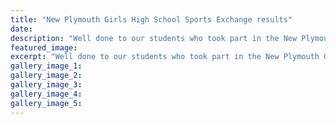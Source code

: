 ```yaml
---
title: "New Plymouth Girls High School Sports Exchange results"
date: 
description: "Well done to our students who took part in the New Plymouth Girls High School Sports Exchange yesterday Wednesday 28 June."
featured_image: 
excerpt: "Well done to our students who took part in the New Plymouth Girls High School Sports Exchange yesterday Wednesday 28 June."
gallery_image_1: 
gallery_image_2: 
gallery_image_3: 
gallery_image_4: 
gallery_image_5: 
---
```

